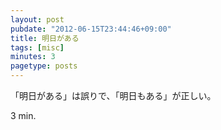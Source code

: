 ```yaml
---
layout: post
pubdate: "2012-06-15T23:44:46+09:00"
title: 明日がある
tags: [misc]
minutes: 3
pagetype: posts
---
```

「明日がある」は誤りで、「明日もある」が正しい。

3 min.
